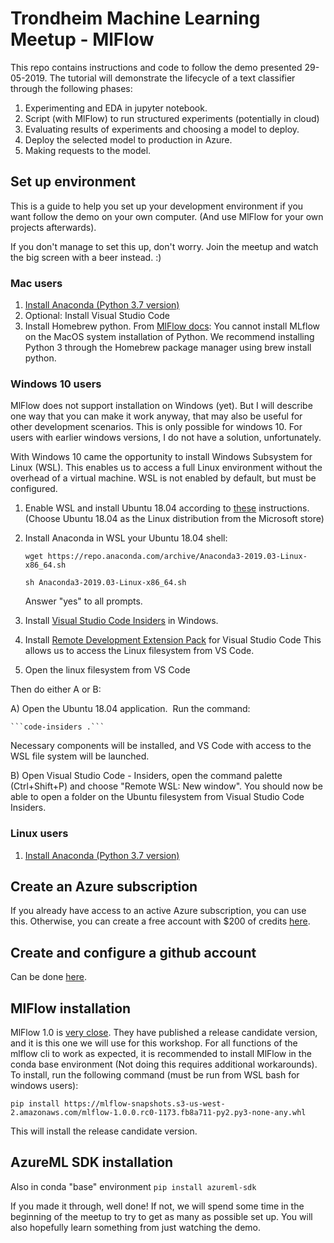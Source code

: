 # Trondheim Machine Learning Meetup - MlFlow
This repo contains instructions and code to follow the demo presented 29-05-2019.
The tutorial will demonstrate the lifecycle of a text classifier through the following phases:
1. Experimenting and EDA in jupyter notebook.
2. Script (with MlFlow) to run structured experiments (potentially in cloud)
3. Evaluating results of experiments and choosing a model to deploy.
4. Deploy the selected model to production in Azure. 
5. Making requests to the model. 

## Set up environment
This is a guide to help you set up your development environment if you want follow the demo on your own computer. (And use MlFlow for your own projects afterwards). 

If you don't manage to set this up, don't worry. Join the meetup and watch the big screen with a beer instead. :)

### Mac users
1. [Install Anaconda (Python 3.7 version)](https://www.anaconda.com/distribution/)
2. Optional: Install Visual Studio Code
3. Install Homebrew python.
From [MlFlow docs](https://mlflow.org/docs/latest/index.html):
You cannot install MLflow on the MacOS system installation of Python. We recommend installing Python 3 through the Homebrew package manager using brew install python.

### Windows 10 users
MlFlow does not support installation on Windows (yet). But I will describe one way that you can make it work anyway, that may also be useful for other development scenarios. This is only possible for windows 10. For users with earlier windows versions, I do not have a solution, unfortunately.

With Windows 10 came the opportunity to install Windows Subsystem for Linux (WSL). This enables us to access a full Linux environment without the overhead of a virtual machine. WSL is not enabled by default, but must be configured. 
1. Enable WSL and install Ubuntu 18.04 according to [these](https://docs.microsoft.com/en-us/windows/wsl/install-win10) instructions. (Choose Ubuntu 18.04 as the Linux distribution from the Microsoft store)
2. Install Anaconda in WSL your Ubuntu 18.04 shell:

    ```wget https://repo.anaconda.com/archive/Anaconda3-2019.03-Linux-x86_64.sh```

    ```sh Anaconda3-2019.03-Linux-x86_64.sh```

    Answer "yes" to all prompts.
3. Install [Visual Studio Code Insiders](https://code.visualstudio.com/insiders/) in Windows.
4. Install [Remote Development Extension Pack](https://marketplace.visualstudio.com/items?itemName=ms-vscode-remote.vscode-remote-extensionpack) for Visual Studio Code
This allows us to access the Linux filesystem from VS Code.
5. Open the linux filesystem from VS Code 

Then do either A or B:

A)
Open the Ubuntu 18.04 application. 
Run the command:

    ```code-insiders .```

Necessary components will be installed, and VS Code with access to the WSL file system will be launched.

B) 
Open Visual Studio Code - Insiders, open the command palette (Ctrl+Shift+P) and choose "Remote WSL: New window".
You should now be able to open a folder on the Ubuntu filesystem from Visual Studio Code Insiders. 

### Linux users
1. [Install Anaconda (Python 3.7 version)](https://www.anaconda.com/distribution/)

## Create an Azure subscription
If you already have access to an active Azure subscription, you can use this. 
Otherwise, you can create a free account with $200 of credits [here](https://azure.microsoft.com/en-us/free/).

## Create and configure a github account
Can be done [here](www.github.com).

## MlFlow installation
MlFlow 1.0 is [very close](https://mlflow.org/news/2019/05/22/1.0.0-release-candidate-1/index.html). They have published a release candidate version, and it is this one we will use for this workshop.
For all functions of the mlflow cli to work as expected, it is recommended to install MlFlow in the conda base environment (Not doing this requires additional workarounds). 
To install, run the following command (must be run from WSL bash for windows users):

```pip install https://mlflow-snapshots.s3-us-west-2.amazonaws.com/mlflow-1.0.0.rc0-1173.fb8a711-py2.py3-none-any.whl```

This will install the release candidate version. 

## AzureML SDK installation
Also in conda "base" environment
```pip install azureml-sdk```

If you made it through, well done! If not, we will spend some time in the beginning of the meetup to try to get as many as possible set up. You will also hopefully learn something from just watching the demo.


